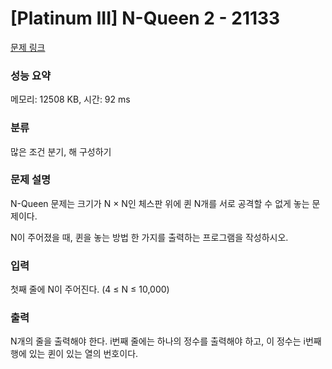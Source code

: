 # [Platinum III] N-Queen 2 - 21133 

[문제 링크](https://www.acmicpc.net/problem/21133) 

### 성능 요약

메모리: 12508 KB, 시간: 92 ms

### 분류

많은 조건 분기, 해 구성하기

### 문제 설명

<p>N-Queen 문제는 크기가 N × N인 체스판 위에 퀸 N개를 서로 공격할 수 없게 놓는 문제이다.</p>

<p>N이 주어졌을 때, 퀸을 놓는 방법 한 가지를 출력하는 프로그램을 작성하시오.</p>

### 입력 

 <p>첫째 줄에 N이 주어진다. (4 ≤ N ≤ 10,000)</p>

### 출력 

 <p>N개의 줄을 출력해야 한다. i번째 줄에는 하나의 정수를 출력해야 하고, 이 정수는 i번째 행에 있는 퀸이 있는 열의 번호이다.</p>

